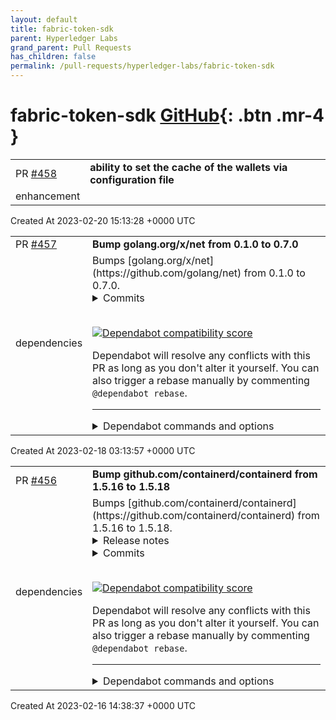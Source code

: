 ```yaml
---
layout: default
title: fabric-token-sdk
parent: Hyperledger Labs
grand_parent: Pull Requests
has_children: false
permalink: /pull-requests/hyperledger-labs/fabric-token-sdk
---
```


# fabric-token-sdk <span class="fs-3 right-align">[GitHub](https://github.com/hyperledger-labs/fabric-token-sdk){: .btn .mr-4 }</span>


<div>
    <table>
        <tr>
            <td>
                PR <a href="https://github.com/hyperledger-labs/fabric-token-sdk/pull/458" class=".btn">#458</a>
            </td>
            <td>
                <b>
                    ability to set the cache of the wallets via configuration file
                </b>
            </td>
        </tr>
        <tr>
            <td>
                <span class="chip">enhancement</span>
            </td>
            <td>
                <nil>
            </td>
        </tr>
    </table>
    <div class="right-align">
        Created At 2023-02-20 15:13:28 +0000 UTC
    </div>
</div>

<div>
    <table>
        <tr>
            <td>
                PR <a href="https://github.com/hyperledger-labs/fabric-token-sdk/pull/457" class=".btn">#457</a>
            </td>
            <td>
                <b>
                    Bump golang.org/x/net from 0.1.0 to 0.7.0
                </b>
            </td>
        </tr>
        <tr>
            <td>
                <span class="chip">dependencies</span>
            </td>
            <td>
                Bumps [golang.org/x/net](https://github.com/golang/net) from 0.1.0 to 0.7.0.
<details>
<summary>Commits</summary>
<ul>
<li><a href="https://github.com/golang/net/commit/8e2b117aee74f6b86c207a808b0255de45c0a18a"><code>8e2b117</code></a> http2/hpack: avoid quadratic complexity in hpack decoding</li>
<li><a href="https://github.com/golang/net/commit/547e7edf3873d6f3a9c093d3785f9e2289e00746"><code>547e7ed</code></a> http2: avoid referencing ResponseWrite.Write parameter after returning</li>
<li><a href="https://github.com/golang/net/commit/39940adcaaa73e661124cb80fb8dd57ea929dbaf"><code>39940ad</code></a> html: parse comments per HTML spec</li>
<li><a href="https://github.com/golang/net/commit/87ce33ecb484cbb6bcfc8e506ce0330ef72e0847"><code>87ce33e</code></a> go.mod: update golang.org/x dependencies</li>
<li><a href="https://github.com/golang/net/commit/415cb6d518e71d202e2dc2f44c475cbff84eee72"><code>415cb6d</code></a> all: fix some comments</li>
<li><a href="https://github.com/golang/net/commit/7e3c19ca52e202ae203b1914fc00c8e47a4d72fa"><code>7e3c19c</code></a> all: correct typos in comments</li>
<li><a href="https://github.com/golang/net/commit/296f09aa3817abc1ddff7703799bf9babb7bbd16"><code>296f09a</code></a> http2: case insensitive handling for 100-continue</li>
<li><a href="https://github.com/golang/net/commit/f8411da775a685be247bbedcb3ed2c998f895cd2"><code>f8411da</code></a> nettest: fix tests on dragonfly and js/wasm</li>
<li><a href="https://github.com/golang/net/commit/8e0e7d8d38f2b6d21d742845570dde2902d06a1d"><code>8e0e7d8</code></a> go.mod: update golang.org/x dependencies</li>
<li><a href="https://github.com/golang/net/commit/7805fdc37dc2b54b28b9d621030e14dcf1dab67c"><code>7805fdc</code></a> http2: rewrite inbound flow control tracking</li>
<li>Additional commits viewable in <a href="https://github.com/golang/net/compare/v0.1.0...v0.7.0">compare view</a></li>
</ul>
</details>
<br />


[![Dependabot compatibility score](https://dependabot-badges.githubapp.com/badges/compatibility_score?dependency-name=golang.org/x/net&package-manager=go_modules&previous-version=0.1.0&new-version=0.7.0)](https://docs.github.com/en/github/managing-security-vulnerabilities/about-dependabot-security-updates#about-compatibility-scores)

Dependabot will resolve any conflicts with this PR as long as you don't alter it yourself. You can also trigger a rebase manually by commenting `@dependabot rebase`.

[//]: # (dependabot-automerge-start)
[//]: # (dependabot-automerge-end)

---

<details>
<summary>Dependabot commands and options</summary>
<br />

You can trigger Dependabot actions by commenting on this PR:
- `@dependabot rebase` will rebase this PR
- `@dependabot recreate` will recreate this PR, overwriting any edits that have been made to it
- `@dependabot merge` will merge this PR after your CI passes on it
- `@dependabot squash and merge` will squash and merge this PR after your CI passes on it
- `@dependabot cancel merge` will cancel a previously requested merge and block automerging
- `@dependabot reopen` will reopen this PR if it is closed
- `@dependabot close` will close this PR and stop Dependabot recreating it. You can achieve the same result by closing it manually
- `@dependabot ignore this major version` will close this PR and stop Dependabot creating any more for this major version (unless you reopen the PR or upgrade to it yourself)
- `@dependabot ignore this minor version` will close this PR and stop Dependabot creating any more for this minor version (unless you reopen the PR or upgrade to it yourself)
- `@dependabot ignore this dependency` will close this PR and stop Dependabot creating any more for this dependency (unless you reopen the PR or upgrade to it yourself)
- `@dependabot use these labels` will set the current labels as the default for future PRs for this repo and language
- `@dependabot use these reviewers` will set the current reviewers as the default for future PRs for this repo and language
- `@dependabot use these assignees` will set the current assignees as the default for future PRs for this repo and language
- `@dependabot use this milestone` will set the current milestone as the default for future PRs for this repo and language

You can disable automated security fix PRs for this repo from the [Security Alerts page](https://github.com/hyperledger-labs/fabric-token-sdk/network/alerts).

</details>
            </td>
        </tr>
    </table>
    <div class="right-align">
        Created At 2023-02-18 03:13:57 +0000 UTC
    </div>
</div>

<div>
    <table>
        <tr>
            <td>
                PR <a href="https://github.com/hyperledger-labs/fabric-token-sdk/pull/456" class=".btn">#456</a>
            </td>
            <td>
                <b>
                    Bump github.com/containerd/containerd from 1.5.16 to 1.5.18
                </b>
            </td>
        </tr>
        <tr>
            <td>
                <span class="chip">dependencies</span>
            </td>
            <td>
                Bumps [github.com/containerd/containerd](https://github.com/containerd/containerd) from 1.5.16 to 1.5.18.
<details>
<summary>Release notes</summary>
<p><em>Sourced from <a href="https://github.com/containerd/containerd/releases">github.com/containerd/containerd's releases</a>.</em></p>
<blockquote>
<h2>containerd 1.5.18</h2>
<p>Welcome to the v1.5.18 release of containerd!</p>
<p>The eighteenth patch release for containerd 1.5 includes fixes for CVE-2023-25153 and CVE-2023-25173
along with a security update for Go.</p>
<h3>Notable Updates</h3>
<ul>
<li><strong>Fix supplementary groups not being set up properly</strong> (<a href="https://github.com/containerd/containerd/security/advisories/GHSA-hmfx-3pcx-653p">GHSA-hmfx-3pcx-653p</a>)</li>
<li><strong>Fix OCI image importer memory exhaustion</strong> (<a href="https://github.com/containerd/containerd/security/advisories/GHSA-259w-8hf6-59c2">GHSA-259w-8hf6-59c2</a>)</li>
<li><strong>Update Go to 1.19.6</strong> (<a href="https://github-redirect.dependabot.com/containerd/containerd/pull/8112">#8112</a>)</li>
</ul>
<p>See the changelog for complete list of changes</p>
<p>Please try out the release binaries and report any issues at
<a href="https://github.com/containerd/containerd/issues">https://github.com/containerd/containerd/issues</a>.</p>
<h3>Contributors</h3>
<ul>
<li>Akihiro Suda</li>
<li>Derek McGowan</li>
<li>Ye Sijun</li>
<li>Samuel Karp</li>
<li>Phil Estes</li>
<li>Swagat Bora</li>
<li>Wei Fu</li>
</ul>
<h3>Changes</h3>
<!-- raw HTML omitted -->
<ul>
<li>[release/1.5] Prepare release notes for v1.5.18 (<a href="https://github-redirect.dependabot.com/containerd/containerd/pull/8117">#8117</a>)
<ul>
<li><a href="https://github.com/containerd/containerd/commit/ddf9de6cbb30f9edf1b04d304eac67d1383e406b"><code>ddf9de6cb</code></a> Prepare release notes for v1.5.18</li>
</ul>
</li>
<li>Github Security Advisory <a href="https://github.com/containerd/containerd/security/advisories/GHSA-hmfx-3pcx-653p">GHSA-hmfx-3pcx-653p</a>
<ul>
<li><a href="https://github.com/containerd/containerd/commit/a62c38bf2173faa813018939710fc8491e4f7dba"><code>a62c38bf2</code></a> oci: fix additional GIDs</li>
<li><a href="https://github.com/containerd/containerd/commit/3b89da580b76471d6c03cb1fc6c14db6aa23d3db"><code>3b89da580</code></a> oci: fix loop iterator aliasing</li>
<li><a href="https://github.com/containerd/containerd/commit/b07ec6b251bd51f06bc72ef408f31e3f6e6e87f9"><code>b07ec6b25</code></a> oci: skip checking gid for WithAppendAdditionalGroups</li>
<li><a href="https://github.com/containerd/containerd/commit/356672cb56fd5a0eed11e5089ac824c7ab09ffac"><code>356672cb5</code></a> refactor: reduce duplicate code</li>
<li><a href="https://github.com/containerd/containerd/commit/6a7b7617cfbd90009a2e05e0e5eff4ef92028d7b"><code>6a7b7617c</code></a> add WithAdditionalGIDs test</li>
<li><a href="https://github.com/containerd/containerd/commit/832bcf300b1ec29c9b08326aab2d4eafee58dd85"><code>832bcf300</code></a> add WithAppendAdditionalGroups helper</li>
</ul>
</li>
<li>Github Security Advisory <a href="https://github.com/containerd/containerd/security/advisories/GHSA-259w-8hf6-59c2">GHSA-259w-8hf6-59c2</a>
<ul>
<li><a href="https://github.com/containerd/containerd/commit/19a347e456f3ab66909edca5351aa6f4ed1be177"><code>19a347e45</code></a> importer: stream oci-layout and manifest.json</li>
</ul>
</li>
<li>[release/1.5] Go 1.19.6 (<a href="https://github-redirect.dependabot.com/containerd/containerd/pull/8112">#8112</a>)
<ul>
<li><a href="https://github.com/containerd/containerd/commit/4209dc243005af926fbd0382cbd6cf4cd26beeef"><code>4209dc243</code></a> Go 1.19.6</li>
</ul>
</li>
<li>[release/1.5] Fix retry logic within devmapper device deactivation (<a href="https://github-redirect.dependabot.com/containerd/containerd/pull/8089">#8089</a>)
<ul>
<li><a href="https://github.com/containerd/containerd/commit/0d16d045dfd0d800a00dc362736b815f6cc96de8"><code>0d16d045d</code></a> Fix retry logic within devmapper device deactivation</li>
</ul>
</li>
<li>[release/1.5] CI: skip some jobs when <code>repo != containerd/containerd</code> (<a href="https://github-redirect.dependabot.com/containerd/containerd/pull/8084">#8084</a>)
<ul>
<li><a href="https://github.com/containerd/containerd/commit/34451bc66453aad2f911aa8bffa6817061e4a72b"><code>34451bc66</code></a> CI: skip some jobs when <code>repo != containerd/containerd</code></li>
</ul>
</li>
</ul>
<!-- raw HTML omitted -->
</blockquote>
<p>... (truncated)</p>
</details>
<details>
<summary>Commits</summary>
<ul>
<li><a href="https://github.com/containerd/containerd/commit/39bb06f98f17c7a226b10269d325c861585b2389"><code>39bb06f</code></a> Merge pull request <a href="https://github-redirect.dependabot.com/containerd/containerd/issues/8117">#8117</a> from dmcgowan/prepare-v1.5.18</li>
<li><a href="https://github.com/containerd/containerd/commit/ddf9de6cbb30f9edf1b04d304eac67d1383e406b"><code>ddf9de6</code></a> Prepare release notes for v1.5.18</li>
<li><a href="https://github.com/containerd/containerd/commit/28e461805038a431c0bd1c04f31a438470c24450"><code>28e4618</code></a> Merge pull request from GHSA-hmfx-3pcx-653p</li>
<li><a href="https://github.com/containerd/containerd/commit/959e1cf9602f3b7a71bdca7b6344b40e00504730"><code>959e1cf</code></a> Merge pull request from GHSA-259w-8hf6-59c2</li>
<li><a href="https://github.com/containerd/containerd/commit/b4538c253204b169366b7f3d3f990b47eae7ade0"><code>b4538c2</code></a> Merge pull request <a href="https://github-redirect.dependabot.com/containerd/containerd/issues/8112">#8112</a> from AkihiroSuda/cherrypick-8109-1.5</li>
<li><a href="https://github.com/containerd/containerd/commit/4209dc243005af926fbd0382cbd6cf4cd26beeef"><code>4209dc2</code></a> Go 1.19.6</li>
<li><a href="https://github.com/containerd/containerd/commit/7c3b24362756e11c841ec7fa4a8aecb8f94e6894"><code>7c3b243</code></a> Merge pull request <a href="https://github-redirect.dependabot.com/containerd/containerd/issues/8089">#8089</a> from swagatbora90/backport-1.5</li>
<li><a href="https://github.com/containerd/containerd/commit/0d16d045dfd0d800a00dc362736b815f6cc96de8"><code>0d16d04</code></a> Fix retry logic within devmapper device deactivation</li>
<li><a href="https://github.com/containerd/containerd/commit/9e9f4c8ea77d016387bee13eeb773f4a79d6c054"><code>9e9f4c8</code></a> Merge pull request <a href="https://github-redirect.dependabot.com/containerd/containerd/issues/8084">#8084</a> from AkihiroSuda/ci-skip-on-fork-1.5</li>
<li><a href="https://github.com/containerd/containerd/commit/a62c38bf2173faa813018939710fc8491e4f7dba"><code>a62c38b</code></a> oci: fix additional GIDs</li>
<li>Additional commits viewable in <a href="https://github.com/containerd/containerd/compare/v1.5.16...v1.5.18">compare view</a></li>
</ul>
</details>
<br />


[![Dependabot compatibility score](https://dependabot-badges.githubapp.com/badges/compatibility_score?dependency-name=github.com/containerd/containerd&package-manager=go_modules&previous-version=1.5.16&new-version=1.5.18)](https://docs.github.com/en/github/managing-security-vulnerabilities/about-dependabot-security-updates#about-compatibility-scores)

Dependabot will resolve any conflicts with this PR as long as you don't alter it yourself. You can also trigger a rebase manually by commenting `@dependabot rebase`.

[//]: # (dependabot-automerge-start)
[//]: # (dependabot-automerge-end)

---

<details>
<summary>Dependabot commands and options</summary>
<br />

You can trigger Dependabot actions by commenting on this PR:
- `@dependabot rebase` will rebase this PR
- `@dependabot recreate` will recreate this PR, overwriting any edits that have been made to it
- `@dependabot merge` will merge this PR after your CI passes on it
- `@dependabot squash and merge` will squash and merge this PR after your CI passes on it
- `@dependabot cancel merge` will cancel a previously requested merge and block automerging
- `@dependabot reopen` will reopen this PR if it is closed
- `@dependabot close` will close this PR and stop Dependabot recreating it. You can achieve the same result by closing it manually
- `@dependabot ignore this major version` will close this PR and stop Dependabot creating any more for this major version (unless you reopen the PR or upgrade to it yourself)
- `@dependabot ignore this minor version` will close this PR and stop Dependabot creating any more for this minor version (unless you reopen the PR or upgrade to it yourself)
- `@dependabot ignore this dependency` will close this PR and stop Dependabot creating any more for this dependency (unless you reopen the PR or upgrade to it yourself)
- `@dependabot use these labels` will set the current labels as the default for future PRs for this repo and language
- `@dependabot use these reviewers` will set the current reviewers as the default for future PRs for this repo and language
- `@dependabot use these assignees` will set the current assignees as the default for future PRs for this repo and language
- `@dependabot use this milestone` will set the current milestone as the default for future PRs for this repo and language

You can disable automated security fix PRs for this repo from the [Security Alerts page](https://github.com/hyperledger-labs/fabric-token-sdk/network/alerts).

</details>
            </td>
        </tr>
    </table>
    <div class="right-align">
        Created At 2023-02-16 14:38:37 +0000 UTC
    </div>
</div>

